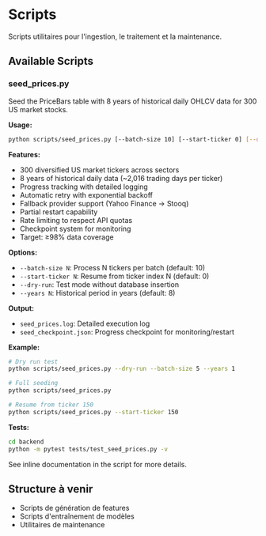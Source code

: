 # Scripts

Scripts utilitaires pour l'ingestion, le traitement et la maintenance.

## Available Scripts

### seed_prices.py

Seed the PriceBars table with 8 years of historical daily OHLCV data for 300 US market stocks.

**Usage:**
```bash
python scripts/seed_prices.py [--batch-size 10] [--start-ticker 0] [--dry-run] [--years 8]
```

**Features:**
- 300 diversified US market tickers across sectors
- 8 years of historical daily data (~2,016 trading days per ticker)
- Progress tracking with detailed logging
- Automatic retry with exponential backoff
- Fallback provider support (Yahoo Finance → Stooq)
- Partial restart capability
- Rate limiting to respect API quotas
- Checkpoint system for monitoring
- Target: ≥98% data coverage

**Options:**
- `--batch-size N`: Process N tickers per batch (default: 10)
- `--start-ticker N`: Resume from ticker index N (default: 0)
- `--dry-run`: Test mode without database insertion
- `--years N`: Historical period in years (default: 8)

**Output:**
- `seed_prices.log`: Detailed execution log
- `seed_checkpoint.json`: Progress checkpoint for monitoring/restart

**Example:**
```bash
# Dry run test
python scripts/seed_prices.py --dry-run --batch-size 5 --years 1

# Full seeding
python scripts/seed_prices.py

# Resume from ticker 150
python scripts/seed_prices.py --start-ticker 150
```

**Tests:**
```bash
cd backend
python -m pytest tests/test_seed_prices.py -v
```

See inline documentation in the script for more details.

## Structure à venir
- Scripts de génération de features
- Scripts d'entraînement de modèles
- Utilitaires de maintenance
